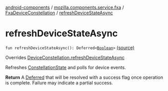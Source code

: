[android-components](../../index.md) / [mozilla.components.service.fxa](../index.md) / [FxaDeviceConstellation](index.md) / [refreshDeviceStateAsync](./refresh-device-state-async.md)

# refreshDeviceStateAsync

`fun refreshDeviceStateAsync(): Deferred<`[`Boolean`](https://kotlinlang.org/api/latest/jvm/stdlib/kotlin/-boolean/index.html)`>` [(source)](https://github.com/mozilla-mobile/android-components/blob/master/components/service/firefox-accounts/src/main/java/mozilla/components/service/fxa/FxaDeviceConstellation.kt#L166)

Overrides [DeviceConstellation.refreshDeviceStateAsync](../../mozilla.components.concept.sync/-device-constellation/refresh-device-state-async.md)

Refreshes [ConstellationState](../../mozilla.components.concept.sync/-constellation-state/index.md) and polls for device events.

**Return**
A [Deferred](#) that will be resolved with a success flag once operation is complete. Failure may
indicate a partial success.

